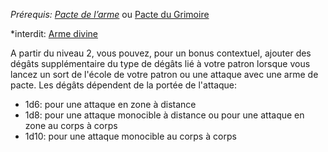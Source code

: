 *Prérequis: [Pacte de l’arme](../../1.%20Talent%20de%20base/Faveur%20de%20pacte.md#Pacte%20de%20l’arme)* ou [Pacte du Grimoire](../../1.%20Talent%20de%20base/Faveur%20de%20pacte.md#Pacte%20du%20Grimoire)

*interdit: [Arme divine](../Sorts/divin/Pretre%20ou%20paladin/Arme%20divine.md)

A partir du niveau 2, vous pouvez, pour un bonus contextuel, ajouter des dégâts supplémentaire du type de dégâts lié à votre patron lorsque vous lancez un sort de l'école de votre patron ou une attaque avec une arme de pacte. Les dégâts dépendent de la portée de l'attaque:
- 1d6: pour une attaque en zone à distance
- 1d8: pour une attaque monocible à distance ou pour une attaque en zone au corps à corps
- 1d10: pour une attaque monocible au corps à corps